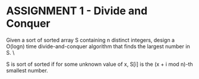# ASSIGNMENT 1 - Divide and Conquer

Given a sort of sorted array S containing n distinct integers, design a O(logn) time divide-and-conquer algorithm that finds the largest number in S. \\

S is sort of sorted if for some unknown value of x, S[i] is the (x + i mod n)-th smallest number.